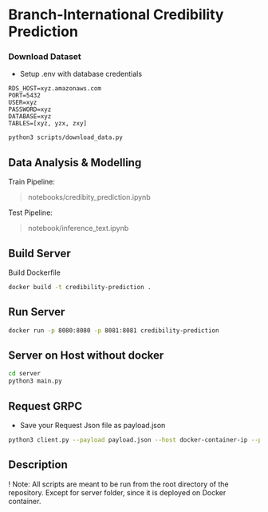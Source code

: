 # Branch-International Credibility Prediction

### Download Dataset
- Setup .env with database credentials
```config
RDS_HOST=xyz.amazonaws.com
PORT=5432
USER=xyz
PASSWORD=xyz
DATABASE=xyz
TABLES=[xyz, yzx, zxy]
```
```bash
python3 scripts/download_data.py
```

## Data Analysis & Modelling
Train Pipeline:
> notebooks/credibity_prediction.ipynb

Test Pipeline:
> notebook/inference_text.ipynb

## Build Server
Build Dockerfile
```bash
docker build -t credibility-prediction .
```

## Run Server
```bash
docker run -p 8080:8080 -p 8081:8081 credibility-prediction
```

## Server on Host without docker
```bash
cd server
python3 main.py
```

## Request GRPC
- Save your Request Json file as payload.json

```bash
python3 client.py --payload payload.json --host docker-container-ip --port docker-container-port
```

## Description
! Note: All scripts are meant to be run from the root directory of the repository. Except for server folder, since it is deployed on Docker container.


